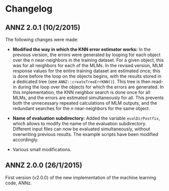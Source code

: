 # Changelog

## ANNZ 2.0.1 (10/2/2015)

The following changes were made:

- **Modified the way in which the KNN error estimator works:**
In the previous version, the errors were generated by looping for each object over the *n* near-neighbors in the training dataset. For a given object, this was for all neighbors for each of the MLMs.
In the revised version, MLM response values for the entire training dataset are estimated once; this is done before the loop on the objects begins, with the results stored in a dedicated tree (see `ANNZ::createTreeErrKNN()`). This tree is then read-in during the loop over the  objects for which the errors are generated. In this implementation, the KNN neighbor search is done once for all MLMs, and the errors are estimated simultaneously for all. This prevents both the unnecessary repeated calculations of MLM outputs, and the redundant searches for the *n* near-neighbors for the same object.

- **Name of evaluation subdirectory:**
Added the variable `evalDirPostfix`, which allows to modify the name of the evaluation subdirectory. Different input files can now be evaluated simultaneously, without overwriting previous results. The example scripts have been modified accordingly.

- Various small modifications.

## ANNZ 2.0.0 (26/1/2015)

First version (v2.0.0) of the new implementation of the machine learning code, ANNz.
